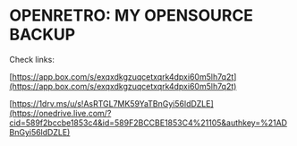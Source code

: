 OPENRETRO: MY OPENSOURCE BACKUP
===============================

Check links:

[https://app.box.com/s/exqxdkgzuqcetxqrk4dpxi60m5lh7q2t](https://app.box.com/s/exqxdkgzuqcetxqrk4dpxi60m5lh7q2t)
 
[https://1drv.ms/u/s!AsRTGL7MK59YaTBnGyi56ldDZLE](https://onedrive.live.com/?cid=589f2bccbe1853c4&id=589F2BCCBE1853C4%21105&authkey=%21ADBnGyi56ldDZLE) 

